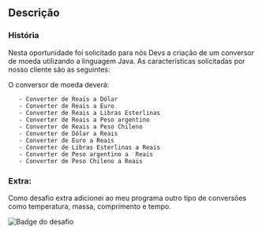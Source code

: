 ## Descrição

### História

Nesta oportunidade foi solicitado para nós Devs a criação de um conversor de moeda utilizando a linguagem Java. As características solicitadas por nosso cliente são as seguintes:

O conversor de moeda deverá:

       - Converter de Reais a Dólar
       - Converter de Reais a Euro
       - Converter de Reais a Libras Esterlinas
       - Converter de Reais a Peso argentino
       - Converter de Reais a Peso Chileno
       - Converter de Dólar a Reais
       - Converter de Euro a Reais
       - Converter de Libras Esterlinas a Reais
       - Converter de Peso argentino a  Reais
       - Converter de Peso Chileno a Reais

### Extra: 
Como desafio extra adicionei ao meu programa outro tipo de conversões como temperatura, massa, comprimento e tempo.

![Badge do desafio](https://d335luupugsy2.cloudfront.net/cms%2Ffiles%2F10224%2F1659457371Badge_JAVA_Alura_ChallengeOracleONE_2000x2000.png.png?utm_campaign=alura_latam_-_challenge_email_projeto_5_br&utm_medium=email&utm_source=RD+Station)
